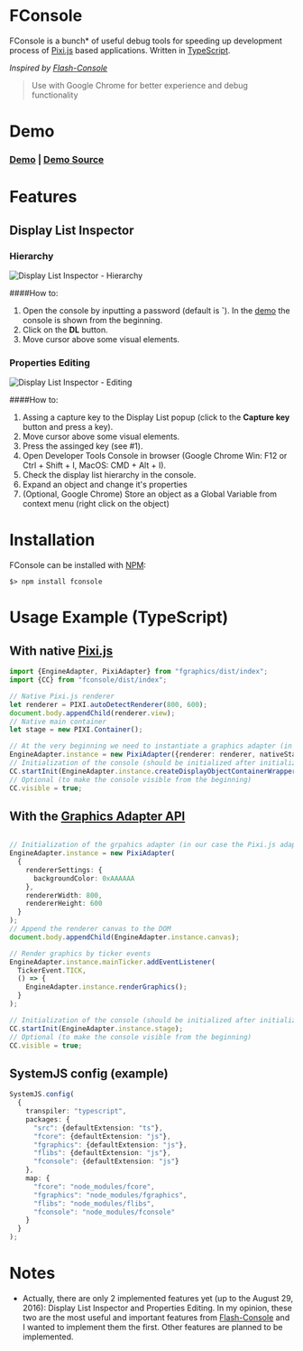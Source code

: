 # FConsole
FConsole is a bunch* of useful debug tools for speeding up development process of [Pixi.js](https://github.com/pixijs/pixi.js) based applications. Written in [TypeScript](https://github.com/Microsoft/TypeScript).

*Inspired by [Flash-Console](https://github.com/junkbyte/flash-console)*

> Use with Google Chrome for better experience and debug functionality

# Demo
### **[Demo](https://flashist.github.io/fexamples/) | [Demo Source](https://github.com/flashist/fexamples)**

# Features

## Display List Inspector

### Hierarchy
![Display List Inspector - Hierarchy](https://github.com/flashist/flashist.github.io/blob/master/fexamples/images/demo/display-list-inspecotr_hierarchy-1.gif?raw=true)

####How to:
1. Open the console by inputting a password (default is **`**). In the [demo](https://flashist.github.io/fexamples/) the console is shown from the beginning.
2. Click on the **DL** button.
3. Move cursor above some visual elements.

### Properties Editing
![Display List Inspector - Editing](https://github.com/flashist/flashist.github.io/blob/master/fexamples/images/demo/display-list-inspector_editing-1.gif?raw=truep)

####How to:
1. Assing a capture key to the Display List popup (click to the **Capture key** button and press a key).
2. Move cursor above some visual elements.
3. Press the assinged key (see #1).
4. Open Developer Tools Console in browser (Google Chrome Win: F12 or Ctrl + Shift + I, MacOS: CMD + Alt + I).
5. Check the display list hierarchy in the console.
6. Expand an object and change it's properties
7. (Optional, Google Chrome) Store an object as a Global Variable from context menu (right click on the object)
 
# Installation

FConsole can be installed with [NPM](https://docs.npmjs.com/getting-started/what-is-npm):

```
$> npm install fconsole
```

# Usage Example (TypeScript)

## With native [Pixi.js](https://github.com/pixijs/pixi.js)
```TypeScript
import {EngineAdapter, PixiAdapter} from "fgraphics/dist/index";
import {CC} from "fconsole/dist/index";

// Native Pixi.js renderer
let renderer = PIXI.autoDetectRenderer(800, 600);
document.body.appendChild(renderer.view);
// Native main container
let stage = new PIXI.Container();

// At the very beginning we need to instantiate a graphics adapter (in our case the Pixi.js adapter).
EngineAdapter.instance = new PixiAdapter({renderer: renderer, nativeStage: stage});
// Initialization of the console (should be initialized after initialization of the adapter)
CC.startInit(EngineAdapter.instance.createDisplayObjectContainerWrapper(stage));
// Optional (to make the console visible from the beginning)
CC.visible = true;
```

## With the [Graphics Adapter API](https://github.com/flashist/fgraphics)
```TypeScript

// Initialization of the grpahics adapter (in our case the Pixi.js adapter)
EngineAdapter.instance = new PixiAdapter(
  {
    rendererSettings: {
      backgroundColor: 0xAAAAAA
    },
    rendererWidth: 800,
    rendererHeight: 600
  }
);
// Append the renderer canvas to the DOM
document.body.appendChild(EngineAdapter.instance.canvas);

// Render graphics by ticker events
EngineAdapter.instance.mainTicker.addEventListener(
  TickerEvent.TICK,
  () => {
    EngineAdapter.instance.renderGraphics();
  }
);

// Initialization of the console (should be initialized after initialization of the adapter)
CC.startInit(EngineAdapter.instance.stage);
// Optional (to make the console visible from the beginning)
CC.visible = true;
```

## SystemJS config (example)
```TypeScript
SystemJS.config(
  {
    transpiler: "typescript",
    packages: {
      "src": {defaultExtension: "ts"},
      "fcore": {defaultExtension: "js"},
      "fgraphics": {defaultExtension: "js"},
      "flibs": {defaultExtension: "js"},
      "fconsole": {defaultExtension: "js"}
    },
    map: {
      "fcore": "node_modules/fcore",
      "fgraphics": "node_modules/fgraphics",
      "flibs": "node_modules/flibs",
      "fconsole": "node_modules/fconsole"
    }
  }
);
```

# Notes
* Actually, there are only 2 implemented features yet (up to the August 29, 2016): Display List Inspector and Properties Editing. In my opinion, these two are the most useful and important features from [Flash-Console](https://github.com/junkbyte/flash-console) and I wanted to implement them the first. Other features are planned to be implemented.
